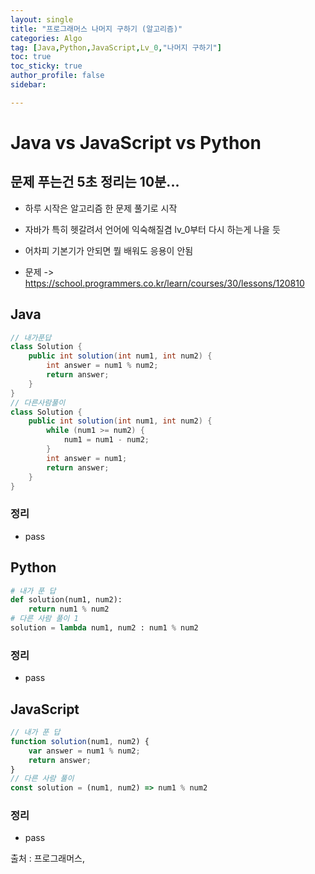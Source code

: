 ```yaml
---
layout: single
title: "프로그래머스 나머지 구하기 (알고리즘)"
categories: Algo
tag: [Java,Python,JavaScript,Lv_0,"나머지 구하기"]
toc: true
toc_sticky: true
author_profile: false
sidebar:

---
```

# Java vs JavaScript vs Python
## 문제 푸는건 5초 정리는 10분...

- 하루 시작은 알고리즘 한 문제 풀기로 시작
- 자바가 특히 헷갈려서 언어에 익숙해질겸 lv_0부터 다시 하는게 나을 듯
- 어차피 기본기가 안되면 뭘 배워도 응용이 안됨

- 문제 -> https://school.programmers.co.kr/learn/courses/30/lessons/120810

## Java

```java
// 내가푼답 
class Solution {
    public int solution(int num1, int num2) {
        int answer = num1 % num2;
        return answer;
    }
}
// 다른사람풀이
class Solution {
    public int solution(int num1, int num2) {
        while (num1 >= num2) {
            num1 = num1 - num2;
        }
        int answer = num1;
        return answer;
    }
}

```
### 정리
- pass



## Python
```python
# 내가 푼 답
def solution(num1, num2):
    return num1 % num2
# 다른 사람 풀이 1
solution = lambda num1, num2 : num1 % num2
```
### 정리
- pass



## JavaScript

```javascript
// 내가 푼 답
function solution(num1, num2) {
    var answer = num1 % num2;
    return answer;
}
// 다른 사람 풀이
const solution = (num1, num2) => num1 % num2
```
### 정리
- pass



출처 : 프로그래머스,